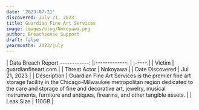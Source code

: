 ```yaml
---
date: '2023-07-21'
discovered: July 21, 2023
title: Guardian Fine Art Services
image: images/blog/Nokoyawa.png
author: Breachsense Support
draft: false
yearmonths: 2023/july
---
```



| Data Breach Report
------------:     |:-------------:    | :-----:|
| Victim      | guardianfineart.com      | 
| Threat Actor      | Nokoyawa      | 
| Date Discovered      | Jul 21, 2023      | 
| Description      | Guardian Fine Art Services is the premier fine art storage facility in the Chicago-Milwaukee metropolitan region dedicated to the care and storage of fine and decorative art, jewelry, musical instruments, furniture and antiques, firearms, and other tangible assets.      | 
| Leak Size      | 110GB      | 

